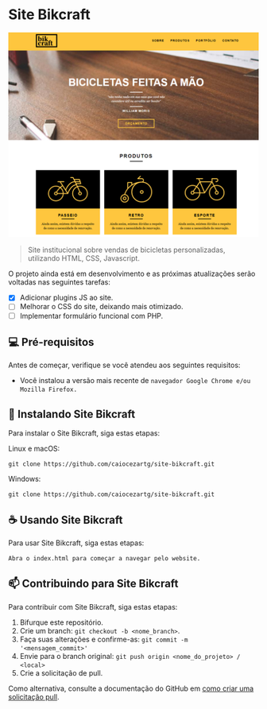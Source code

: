 # Site Bikcraft

<!---Esses são exemplos. Veja https://shields.io para outras pessoas ou para personalizar este conjunto de escudos. Você pode querer incluir dependências, status do projeto e informações de licença aqui--->

<img src="img/sitebikcraft-exemplo.PNG" alt="Pagina Inicial Bikcraft">

> Site institucional sobre vendas de bicicletas personalizadas, utilizando HTML, CSS, Javascript.

O projeto ainda está em desenvolvimento e as próximas atualizações serão voltadas nas seguintes tarefas:

- [x] Adicionar plugins JS ao site.
- [ ] Melhorar o CSS do site, deixando mais otimizado.
- [ ] Implementar formulário funcional com PHP.

## 💻 Pré-requisitos

Antes de começar, verifique se você atendeu aos seguintes requisitos:
<!---Estes são apenas requisitos de exemplo. Adicionar, duplicar ou remover conforme necessário--->
* Você instalou a versão mais recente de `navegador Google Chrome e/ou Mozilla Firefox.`

## 🚀 Instalando Site Bikcraft

Para instalar o Site Bikcraft, siga estas etapas:

Linux e macOS:
```
git clone https://github.com/caiocezartg/site-bikcraft.git
```

Windows:
```
git clone https://github.com/caiocezartg/site-bikcraft.git
```

## ☕ Usando Site Bikcraft

Para usar Site Bikcraft, siga estas etapas:

```
Abra o index.html para começar a navegar pelo website.
```

## 📫 Contribuindo para Site Bikcraft
<!---Se o seu README for longo ou se você tiver algum processo ou etapas específicas que deseja que os contribuidores sigam, considere a criação de um arquivo CONTRIBUTING.md separado--->
Para contribuir com Site Bikcraft, siga estas etapas:

1. Bifurque este repositório.
2. Crie um branch: `git checkout -b <nome_branch>`.
3. Faça suas alterações e confirme-as: `git commit -m '<mensagem_commit>'`
4. Envie para o branch original: `git push origin <nome_do_projeto> / <local>`
5. Crie a solicitação de pull.

Como alternativa, consulte a documentação do GitHub em [como criar uma solicitação pull](https://help.github.com/en/github/collaborating-with-issues-and-pull-requests/creating-a-pull-request).
